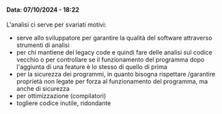 #### Data: 07/10/2024 - 18:22 

L'analisi ci serve per svariati motivi:
- serve allo sviluppatore per garantire la qualità del software attraverso strumenti di analisi
- per chi mantiene del legacy code e quindi fare delle analisi sul codice vecchio o per controllare se il funzionamento del programma dopo l'aggiunta di una feature è lo stesso di quello di prima
- per la sicurezza dei programmi, in quanto bisogna rispettare /garantire proprietà non legate per forza al funzionamento del programma, ma anche di sicurezza 
- per ottimizzazione (compilatori)
- togliere codice inutile, ridondante